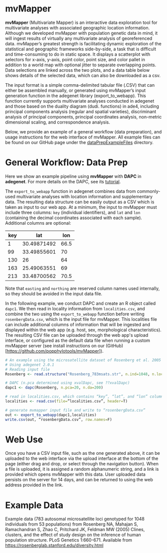 mvMapper
========

**mvMapper** (Multivariate Mapper) is an interactive data exploration tool for multivariate analyses with associated geographic location information. Although we developed mvMapper with population genetic data in mind, it will ingest results of virtually any multivariate analysis of georeferenced data. mvMapper’s greatest strength is facilitating dynamic exploration of the statistical and geographic frameworks side-by-side, a task that is difficult and time-consuming to do in static space. It displays a scatterplot with selectors for x-axis, y-axis, point color, point size, and color pallet in addition to a world map with optional jitter to separate overlapping points. Data selections are linked across the two plots, and a data table below shows details of the selected data, which can also be downloaded as a csv.

The input format is a simple comma-delimited tabular file (.CSV) that can either be assembled manually, or generated using mvMapper’s input generation function in the adegenet library (export_to_webapp). This function currently supports multivariate analyses conducted in adegenet and those based on the duality diagram (dudi. functions) in ade4, including principal components analysis (regular and spatial varieties), discriminant analysis of principal components, principal coordinates analysis, non-metric dimensional scaling, and correspondence analysis.

Below, we provide an example of a general workflow (data preparation), and usage instructions for the web interface of mvMapper.  All example files can be found on our GitHub page under the [dataPrepExampleFiles](https://github.com/popphylotools/mvMapper/tree/master/dataPrepExampleFiles) directory.

General Workflow: Data Prep
===========================

Here we show an example pipeline using **mvMapper** with **DAPC** in **adegenet**.
For more details on the DAPC, see its [tutorial](https://github.com/thibautjombart/adegenet/raw/master/tutorials/tutorial-dapc.pdf).

The `export_to_webapp` function in adegenet combines data from commonly-used multivariate analyses with
location information and supplementary data. The resulting data structure can be easily output as a CSV which is taken as input to our web app. At a minimum, the input to mvMapper must include three columns: `key` (individual identifiers),
and `lat` and `lon` (containing the decimal coordinates associated with each sample). Additional columns are optional:

| key | lat | lon |
| --- | --- | --- |
| 1 | 30.49871492 | 66.5 |
| 99 | 33.49855601 | 70 |
| 130 | 26 | 64 |
| 163 | 25.49063551 | 69 |
| 213 | 33.48700562 | 70.5 |

Note that `easting` and `northing` are reserved column names used internally, so they should be avoided in the input data file.

In the following example, we conduct DAPC and create an R object called `dapc1`.
We then read in locality information from `localities.csv`, and combine the two using the `export_to_webapp` function before writing `rosenbergData.csv`, which is the input file for mvMapper.
This localities file can include additional columns of information that will be ingested and displayed within the web app (e.g. host, sex, morphological characteristics).
The resulting CSV file can be uploaded through the web app's upload interface, or configured as the default data file when running a custom mvMapper server (see install instructions on our (GitHub)[https://github.com/popphylotools/mvMapper]).

```r
# An example using the microsatellite dataset of Rosenberg et al. 2005
# Using adegenet 2.0.1
# Reading input file
Rosenberg <- read.structure("Rosenberg_783msats.str", n.ind=1048, n.loc=783,  onerowperind=F, col.lab=1, col.pop=2, row.marknames=NULL, NA.char="-9", ask=F, quiet=F)

# DAPC (n.pca determined using xvalDapc, see ??xvalDapc)
dapc1 <- dapc(Rosenberg, n.pca=20, n.da=200)

# read in localities.csv, which contains “key”, “lat”, and “lon” columns with column headers (this example contains a fourth column “population” which is a text-based population name based on geography)
localities <- read.csv(file=”localities.csv”, header=T)

# generate mvmapper input file and write to “rosenbergData.csv”
out <- export_to_webapp(dapc1,localities)
write.csv(out, “rosenbergData.csv”, row.names=F)
```

Web Use
=======

Once you have a CSV input file, such as the one generated above, it can be uploaded to the web interface via the upload interface at the bottom of the page (either drag and drop, or select through the navigation button). When a file is uploaded, it is assigned a random alphanumeric string, and a link is provided which opens mvMapper with this data. User uploaded data persists on the server for 14 days, and can be returned to using the web address provided in the link.

Example Data
============

Example data (783 autosomal microsatellite loci genotyped for 1048 individuals from 53 populations) from
Rosenberg NA, Mahajan S, Ramachandran S, Zhao C, Pritchard JK, Feldman MW (2005) Clines, clusters, and the effect of study design on the inference of human population structure. PLoS Genetics 1:660-671.
Available from <https://rosenberglab.stanford.edu/diversity.html>
